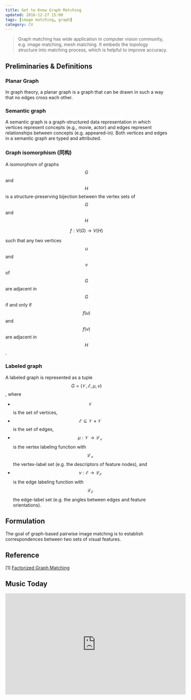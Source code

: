 ```yaml
---
title: Get to Know Graph Matching
updated: 2016-12-27 15:00
tags: [image matching, graph]
category: CV
---
```


> Graph matching has wide application in computer vision community, e.g. image matching, mesh matching. It embeds the topology structure into matching process, which is helpful to improve accuracy.

## Preliminaries & Definitions

### Planar Graph
In graph theory, a planar graph is a graph that can be drawn in such a way that no edges cross each other.

### Semantic graph
A semantic graph is a graph-structured data representation in which vertices represent concepts (e.g., movie, actor) and edges represent relationships between concepts (e.g. appeared-in). Both vertices and edges in a semantic graph are typed and attributed.

### Graph isomorphism (同构)
A isomorphism of graphs $$G$$ and $$H$$ is a structure-preserving bijection between the vertex sets of $$G$$ and $$H$$

$$f: V(G) \rightarrow V(H)$$

such that any two vertices $$u$$ and $$v$$ of $$G$$ are adjacent in $$G$$ if and only if $$f(u)$$ and $$f(v)$$ are adjacent in $$H$$.

### Labeled graph
A labeled graph is represented as a tuple $$G=(\mathcal{V}, \mathcal{E}, \mu, \nu)$$, where

* $$\mathcal{V}$$ is the set of vertices,
* $$\mathcal{E} \subseteq \mathcal{V} \times \mathcal{V} $$ is the set of edges,
* $$\mu : \mathcal{V} \rightarrow \mathcal{L}_{\mathcal{V}}$$ is the vertex labeling function with $$\mathcal{L}_{\mathcal{V}}$$ the vertex-label set (e.g. the descriptors of feature nodes), and
* $$\nu : \mathcal{E} \rightarrow \mathcal{L}_{\mathcal{E}}$$ is the edge labeling function with $$\mathcal{L}_{\mathcal{E}}$$ the edge-label set (e.g. the angles between edges and feature orientations).

## Formulation
The goal of graph-based pairwise image matching is to establish correspondences between two sets of visual features.

## Reference
[1] [Factorized Graph Matching](http://f-zhou.com/gm/2012_CVPR_FGM.pdf)

## Music Today

<iframe width="560" height="315" src="https://www.youtube.com/embed/T1blvohThhw" frameborder="0" allowfullscreen></iframe>
